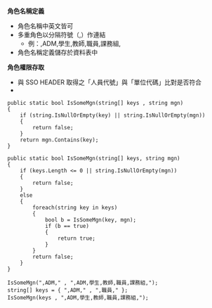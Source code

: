 ﻿**角色名稱定義**
- 角色名稱中英文皆可
- 多重角色以分隔符號（,）作連結
	- 例：,ADM,學生,教師,職員,課務組,
- 角色名稱定義儲存於資料表中

**角色權限存取**
- 與 SSO HEADER 取得之「人員代號」與「單位代碼」比對是否符合
- 


	public static bool IsSomeMgn(string[] keys , string mgn)
	{
		if (string.IsNullOrEmpty(key) || string.IsNullOrEmpty(mgn))
		{
			return false;
		}
		return mgn.Contains(key);
	}	
	
    public static bool IsSomeMgn(string[] keys, string mgn)
    {
        if (keys.Length <= 0 || string.IsNullOrEmpty(mgn))
        {
            return false;
        }
        else
        {
            foreach(string key in keys)
            {
                bool b = IsSomeMgn(key, mgn);
                if (b == true)
                {
                    return true;
                }
            }
            return false;
        }
    }	
	
	IsSomeMgn(",ADM," , ",ADM,學生,教師,職員,課務組,");
	string[] keys = { ",ADM," , ",職員," };
	IsSomeMgn(keys , ",ADM,學生,教師,職員,課務組,");


